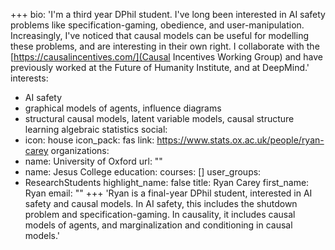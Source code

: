 +++
bio: 'I'm a third year DPhil student. I've long been interested in AI safety problems like specification-gaming, obedience, and user-manipulation. Increasingly, I've noticed that causal models can be useful for modelling these problems, and are interesting in their own right. I collaborate with the [https://causalincentives.com/](Causal Incentives Working Group) and have previously worked at the Future of Humanity Institute, and at DeepMind.'
interests:
  - AI safety
  - graphical models of agents, influence diagrams
  - structural causal models, latent variable models, causal structure learning
algebraic statistics
social:
  - icon: house
    icon_pack: fas
    link: https://www.stats.ox.ac.uk/people/ryan-carey
organizations:
  - name: University of Oxford
    url: ""
  - name: Jesus College
education:
  courses: []
user_groups:
  - ResearchStudents
highlight_name: false
title: Ryan Carey
first_name: Ryan
email: ""
+++
'Ryan is a final-year DPhil student, interested in AI safety and causal models. In AI safety, this includes the shutdown problem and specification-gaming. In causality, it includes causal models of agents, and marginalization and conditioning in causal models.'

